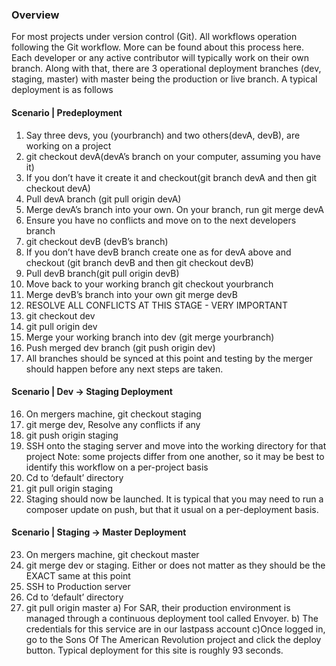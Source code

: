 ### Overview
For most projects under version control (Git). All workflows operation following the Git workflow. More can be found about this process here. Each developer or any active contributor will typically work on their own branch. Along with that, there are 3 operational deployment branches (dev, staging, master) with master being the production or live branch. A typical deployment is as follows

#### Scenario | Predeployment
1. Say three devs, you (yourbranch) and two others(devA, devB), are working on a project
2. git checkout devA(devA’s branch on your computer, assuming you have it)
3. If you don’t have it create it and checkout(git branch devA and then git checkout devA)
4. Pull devA branch (git pull origin devA)
5. Merge devA’s branch into your own. On your branch, run git merge devA 
6. Ensure you have no conflicts and move on to the next developers branch
7. git checkout devB (devB’s branch)
8. If you don’t have devB branch create one as for devA above and checkout (git branch devB and then git checkout devB)
9. Pull devB branch(git pull origin devB)
10. Move back to your working branch git checkout yourbranch
11. Merge devB’s branch into your own git merge devB
12. RESOLVE ALL CONFLICTS AT THIS STAGE - VERY IMPORTANT
13. git checkout dev
14. git pull origin dev
15. Merge your working branch into dev (git merge yourbranch)
16. Push merged dev branch (git push origin dev)
17. All branches should be synced at this point and testing by the merger should happen before any next steps are taken.

#### Scenario | Dev -> Staging Deployment
16. On mergers machine, git checkout staging
17. git merge dev, Resolve any conflicts if any
18. git push origin staging
19. SSH onto the staging server and move into the working directory for that project
    Note: some projects differ from one another, so it may be best to identify this workflow on a per-project basis
20. Cd to ‘default’ directory
21. git pull origin staging
22. Staging should now be launched. It is typical that you may need to run a composer update on push, but that it usual on a per-deployment basis. 


#### Scenario | Staging -> Master Deployment

23. On mergers machine, git checkout master
24. git merge dev or staging. Either or does not matter as they should be the EXACT same at this point
25. SSH to Production server
26. Cd to ‘default’ directory
27. git pull origin master
    a) For SAR, their production environment is managed through a continuous deployment tool called Envoyer.
    b) The credentials for this service are in our lastpass account
    c)Once logged in, go to the Sons Of The American Revolution project and click the deploy button. Typical deployment for this site is roughly 93 seconds.
